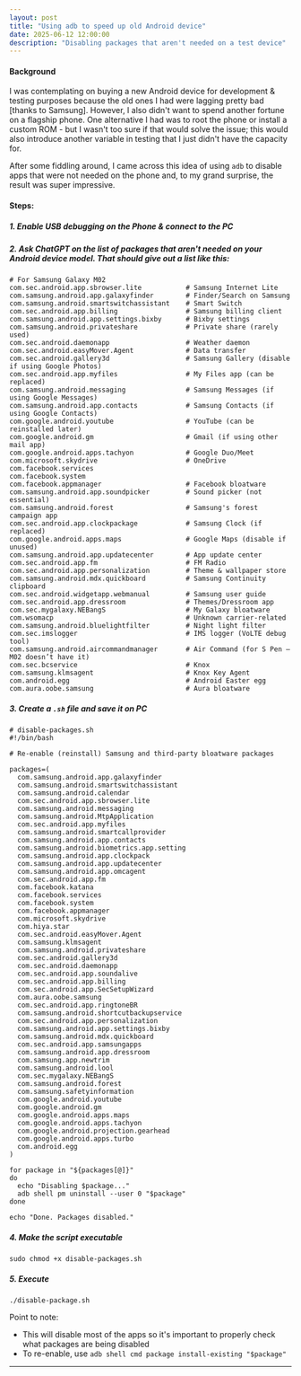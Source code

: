 ```yaml
---
layout: post
title: "Using adb to speed up old Android device"
date: 2025-06-12 12:00:00
description: "Disabling packages that aren't needed on a test device"
---
```


#### Background

I was contemplating on buying a new Android device for development & testing purposes because the old ones I had were lagging pretty bad [thanks to Samsung]. However, I also didn't want to spend another fortune on a flagship phone. One alternative I had was to root the phone or install a custom ROM - but I wasn't too sure if that would solve the issue; this would also introduce another variable in testing that I just didn't have the capacity for.

After some fiddling around, I came across this idea of using `adb` to disable apps that were not needed on the phone and, to my grand surprise, the result was super impressive.

#### Steps:

##### 1. Enable USB debugging on the Phone & connect to the PC
##### 2. Ask ChatGPT on the list of packages that aren't needed on your Android device model. That should give out a list like this:
```
# For Samsung Galaxy M02
com.sec.android.app.sbrowser.lite           # Samsung Internet Lite
com.samsung.android.app.galaxyfinder        # Finder/Search on Samsung
com.samsung.android.smartswitchassistant    # Smart Switch
com.sec.android.app.billing                 # Samsung billing client
com.samsung.android.app.settings.bixby      # Bixby settings
com.samsung.android.privateshare            # Private share (rarely used)
com.sec.android.daemonapp                   # Weather daemon
com.sec.android.easyMover.Agent             # Data transfer
com.sec.android.gallery3d                   # Samsung Gallery (disable if using Google Photos)
com.sec.android.app.myfiles                 # My Files app (can be replaced)
com.samsung.android.messaging               # Samsung Messages (if using Google Messages)
com.samsung.android.app.contacts            # Samsung Contacts (if using Google Contacts)
com.google.android.youtube                  # YouTube (can be reinstalled later)
com.google.android.gm                       # Gmail (if using other mail app)
com.google.android.apps.tachyon             # Google Duo/Meet
com.microsoft.skydrive                      # OneDrive
com.facebook.services
com.facebook.system
com.facebook.appmanager                     # Facebook bloatware
com.samsung.android.app.soundpicker         # Sound picker (not essential)
com.samsung.android.forest                  # Samsung's forest campaign app
com.sec.android.app.clockpackage            # Samsung Clock (if replaced)
com.google.android.apps.maps                # Google Maps (disable if unused)
com.samsung.android.app.updatecenter        # App update center
com.sec.android.app.fm                      # FM Radio
com.sec.android.app.personalization         # Theme & wallpaper store
com.samsung.android.mdx.quickboard          # Samsung Continuity clipboard
com.sec.android.widgetapp.webmanual         # Samsung user guide
com.sec.android.app.dressroom               # Themes/Dressroom app
com.sec.mygalaxy.NEBangS                    # My Galaxy bloatware
com.wsomacp                                 # Unknown carrier-related
com.samsung.android.bluelightfilter         # Night light filter
com.sec.imslogger                           # IMS logger (VoLTE debug tool)
com.samsung.android.aircommandmanager       # Air Command (for S Pen — M02 doesn’t have it)
com.sec.bcservice                           # Knox
com.samsung.klmsagent                       # Knox Key Agent
com.android.egg                             # Android Easter egg
com.aura.oobe.samsung                       # Aura bloatware
```

##### 3. Create a `.sh` file and save it on PC

```
# disable-packages.sh
#!/bin/bash

# Re-enable (reinstall) Samsung and third-party bloatware packages

packages=(
  com.samsung.android.app.galaxyfinder
  com.samsung.android.smartswitchassistant
  com.samsung.android.calendar
  com.sec.android.app.sbrowser.lite
  com.samsung.android.messaging
  com.samsung.android.MtpApplication
  com.sec.android.app.myfiles
  com.samsung.android.smartcallprovider
  com.samsung.android.app.contacts
  com.samsung.android.biometrics.app.setting
  com.samsung.android.app.clockpack
  com.samsung.android.app.updatecenter
  com.samsung.android.app.omcagent
  com.sec.android.app.fm
  com.facebook.katana
  com.facebook.services
  com.facebook.system
  com.facebook.appmanager
  com.microsoft.skydrive
  com.hiya.star
  com.sec.android.easyMover.Agent
  com.samsung.klmsagent
  com.samsung.android.privateshare
  com.sec.android.gallery3d
  com.sec.android.daemonapp
  com.sec.android.app.soundalive
  com.sec.android.app.billing
  com.sec.android.app.SecSetupWizard
  com.aura.oobe.samsung
  com.sec.android.app.ringtoneBR
  com.samsung.android.shortcutbackupservice
  com.sec.android.app.personalization
  com.samsung.android.app.settings.bixby
  com.samsung.android.mdx.quickboard
  com.sec.android.app.samsungapps
  com.samsung.android.app.dressroom
  com.samsung.app.newtrim
  com.samsung.android.lool
  com.sec.mygalaxy.NEBangS
  com.samsung.android.forest
  com.samsung.safetyinformation
  com.google.android.youtube
  com.google.android.gm
  com.google.android.apps.maps
  com.google.android.apps.tachyon
  com.google.android.projection.gearhead
  com.google.android.apps.turbo
  com.android.egg
)

for package in "${packages[@]}"
do
  echo "Disabling $package..."
  adb shell pm uninstall --user 0 "$package"
done

echo "Done. Packages disabled."

```

##### 4. Make the script executable

`sudo chmod +x disable-packages.sh`

##### 5. Execute

`./disable-package.sh`

Point to note:
- This will disable most of the apps so it's important to properly check what packages are being disabled
- To re-enable, use `adb shell cmd package install-existing "$package"`

---